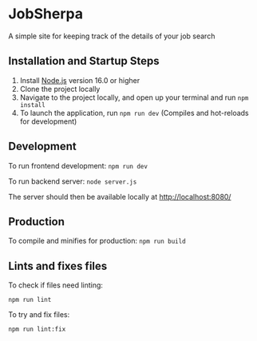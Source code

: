 # JobSherpa

A simple site for keeping track of the details of your job search

## Installation and Startup Steps

1. Install [Node.js](https://nodejs.org/en/download/) version 16.0 or higher
2. Clone the project locally
3. Navigate to the project locally, and open up your terminal and run `npm install`
4. To launch the application, run `npm run dev` (Compiles and hot-reloads for development)

## Development

To run frontend development:
`npm run dev`

To run backend server:
`node server.js`

The server should then be available locally at <http://localhost:8080/>

## Production

To compile and minifies for production:
`npm run build`

## Lints and fixes files

To check if files need linting:

`npm run lint`

To try and fix files:

`npm run lint:fix`
